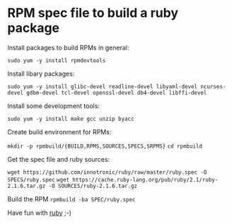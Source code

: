 RPM spec file to build a ruby package
=====================================

Install packages to build RPMs in general:

`sudo yum -y install rpmdevtools `


Install libary packages:

`sudo yum -y install glibc-devel readline-devel libyaml-devel ncurses-devel gdbm-devel tcl-devel openssl-devel db4-devel libffi-devel`


Install some development tools:

`sudo yum -y install make gcc unzip byacc`


Create build environment for RPMs:

`mkdir -p rpmbuild/{BUILD,RPMS,SOURCES,SPECS,SRPMS}`
`cd rpmbuild`


Get the spec file and ruby sources:

`wget https://github.com/innotronic/ruby/raw/master/ruby.spec -O SPECS/ruby.spec`
`wget https://cache.ruby-lang.org/pub/ruby/2.1/ruby-2.1.6.tar.gz -O SOURCES/ruby-2.1.6.tar.gz`


Build the RPM
`rpmbuild -ba SPEC/ruby.spec`


Have fun with [ruby](http://ruby-lang.org/) ;-)

